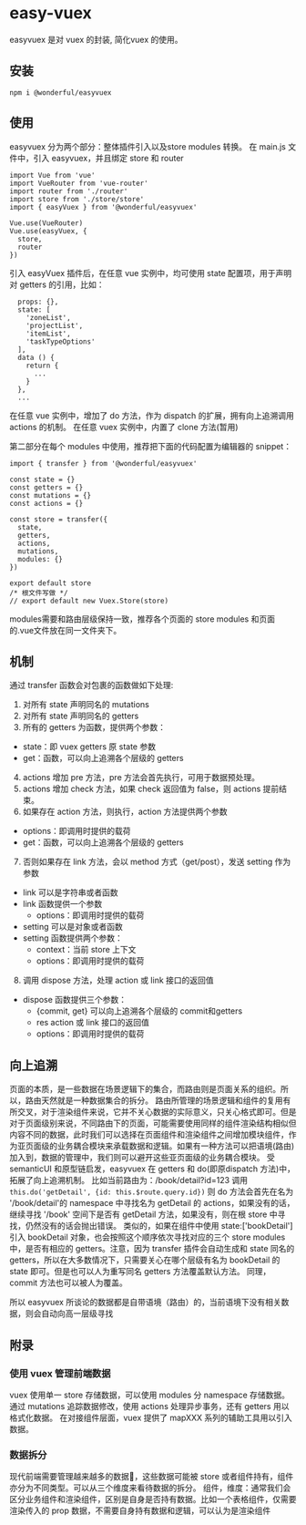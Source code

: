 # easy-vuex
easyvuex 是对 vuex 的封装, 简化vuex 的使用。

## 安装
```
npm i @wonderful/easyvuex
```

## 使用
easyvuex 分为两个部分：整体插件引入以及store modules 转换。
在 main.js 文件中，引入 easyvuex，并且绑定 store 和 router
```
import Vue from 'vue'
import VueRouter from 'vue-router'
import router from './router'
import store from './store/store'
import { easyVuex } from '@wonderful/easyvuex'

Vue.use(VueRouter)
Vue.use(easyVuex, {
  store,
  router
})
```
引入 easyVuex 插件后，在任意 vue 实例中，均可使用 state 配置项，用于声明对 getters 的引用，比如：
```
  props: {},
  state: [
    'zoneList',
    'projectList',
    'itemList',
    'taskTypeOptions'
  ],
  data () {
    return {
      ...
    }
  },
  ...
```
在任意 vue 实例中，增加了 do 方法，作为 dispatch 的扩展，拥有向上追溯调用 actions 的机制。
在任意 vuex 实例中，内置了 clone 方法(暂用)

第二部分在每个 modules 中使用，推荐把下面的代码配置为编辑器的 snippet：
```
import { transfer } from '@wonderful/easyvuex'

const state = {}
const getters = {}
const mutations = {}
const actions = {}

const store = transfer({
  state,
  getters,
  actions,
  mutations,
  modules: {}
})

export default store
/* 根文件写做 */
// export default new Vuex.Store(store) 
```
modules需要和路由层级保持一致，推荐各个页面的 store modules 和页面的.vue文件放在同一文件夹下。

## 机制
通过 transfer 函数会对包裹的函数做如下处理:
1. 对所有 state 声明同名的 mutations
2. 对所有 state 声明同名的 getters
3. 所有的 getters 为函数，提供两个参数：
  - state：即 vuex getters 原 state 参数
  - get：函数，可以向上追溯各个层级的 getters
4. actions 增加 pre 方法，pre 方法会首先执行，可用于数据预处理。
5. actions 增加 check 方法，如果 check 返回值为 false，则 actions 提前结束。
6. 如果存在 action 方法，则执行，action 方法提供两个参数
  - options：即调用时提供的载荷
  - get：函数，可以向上追溯各个层级的 getters
7. 否则如果存在 link 方法，会以 method 方式（get/post），发送 setting 作为参数
  - link 可以是字符串或者函数
  - link 函数提供一个参数
    - options：即调用时提供的载荷
  - setting 可以是对象或者函数
  - setting 函数提供两个参数：
    - context：当前 store 上下文
    - options：即调用时提供的载荷
8. 调用 dispose 方法，处理 action 或 link 接口的返回值
  - dispose 函数提供三个参数：
    - {commit, get} 可以向上追溯各个层级的 commit和getters
    - res action 或 link 接口的返回值
    - options：即调用时提供的载荷

## 向上追溯
页面的本质，是一些数据在场景逻辑下的集合，而路由则是页面关系的组织。所以，路由天然就是一种数据集合的拆分。
路由所管理的场景逻辑和组件的复用有所交叉，对于渲染组件来说，它并不关心数据的实际意义，只关心格式即可。但是对于页面级别来说，不同路由下的页面，可能需要使用同样的组件渲染结构相似但内容不同的数据，此时我们可以选择在页面组件和渲染组件之间增加模块组件，作为亚页面级的业务耦合模块来承载数据和逻辑。如果有一种方法可以把语境(路由)加入到，数据的管理中，我们则可以避开这些亚页面级的业务耦合模块。
受semanticUI 和原型链启发，easyvuex 在 getters 和 do(即原dispatch 方法)中，拓展了向上追溯机制。
比如当前路由为：/book/detail?id=123
调用 `this.do('getDetail', {id: this.$route.query.id})`
则 do 方法会首先在名为 '/book/detail'的 namespace 中寻找名为 getDetail 的 actions，如果没有的话，继续寻找 '/book' 空间下是否有 getDetail 方法，如果没有，则在根 store 中寻找，仍然没有的话会抛出错误。
类似的，如果在组件中使用 state:['bookDetail'] 引入 bookDetail 对象，也会按照这个顺序依次寻找对应的三个 store modules 中，是否有相应的 getters。注意，因为 transfer 插件会自动生成和 state 同名的 getters，所以在大多数情况下，只需要关心在哪个层级有名为 bookDetail 的 state 即可。但是也可以人为重写同名 getters 方法覆盖默认方法。
同理，commit 方法也可以被人为覆盖。

所以 easyvuex 所谈论的数据都是自带语境（路由）的，当前语境下没有相关数据，则会自动向高一层级寻找

## 附录
### 使用 vuex 管理前端数据
vuex 使用单一 store 存储数据，可以使用 modules 分 namespace 存储数据。通过 mutations 追踪数据修改，使用 actions 处理异步事务，还有 getters 用以格式化数据。
在对接组件层面，vuex 提供了 mapXXX 系列的辅助工具用以引入数据。

### 数据拆分
现代前端需要管理越来越多的数据，这些数据可能被 store 或者组件持有，组件亦分为不同类型。可以从三个维度来看待数据的拆分。
组件，维度：通常我们会区分业务组件和渲染组件，区别是自身是否持有数据。比如一个表格组件，仅需要渲染传入的 prop 数据，不需要自身持有数据和逻辑，可以认为是渲染组件

